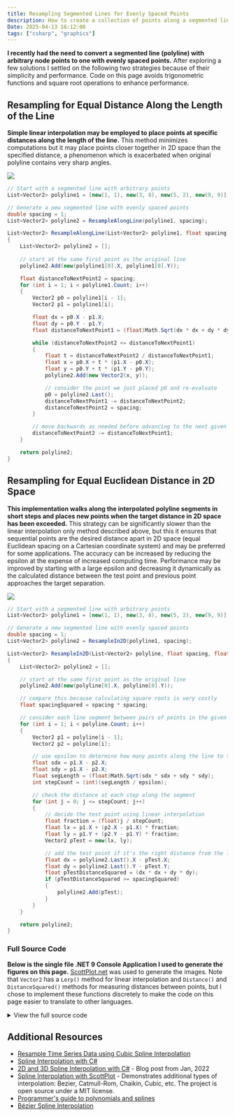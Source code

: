 ```yaml
---
title: Resampling Segmented Lines for Evenly Spaced Points
description: How to create a collection of points along a segmented line evenly spaced in line distance or 2D space
Date: 2025-04-13 16:12:00
tags: ["csharp", "graphics"]
---
```


**I recently had the need to convert a segmented line (polyline) with arbitrary node points to one with evenly spaced points.** After exploring a few solutions I settled on the following two strategies because of their simplicity and performance. Code on this page avoids trigonometric functions and square root operations to enhance performance.

## Resampling for Equal Distance Along the Length of the Line

**Simple linear interpolation may be employed to place points at specific distances along the length of the line.** This method minimizes computations but it may place points closer together in 2D space than the specified distance, a phenomenon which is exacerbated when original polyline contains very sharp angles.

<a href="https://swharden.com/static/2025/04/13/spacing-line-1.png">
<img src="https://swharden.com/static/2025/04/13/spacing-line-1.png">
</a>

```cs
// Start with a segmented line with arbitrary points
List<Vector2> polyline1 = [new(1, 1), new(3, 8), new(5, 2), new(9, 9)];

// Generate a new segmented line with evenly spaced points
double spacing = 1;
List<Vector2> polyline2 = ResampleAlongLine(polyline1, spacing);
```

```cs
List<Vector2> ResampleAlongLine(List<Vector2> polyline1, float spacing)
{
    List<Vector2> polyline2 = [];
    
    // start at the same first point as the original line
    polyline2.Add(new(polyline1[0].X, polyline1[0].Y));

    float distanceToNextPoint2 = spacing;
    for (int i = 1; i < polyline1.Count; i++)
    {
        Vector2 p0 = polyline1[i - 1];
        Vector2 p1 = polyline1[i];

        float dx = p0.X - p1.X;
        float dy = p0.Y - p1.Y;
        float distanceToNextPoint1 = (float)Math.Sqrt(dx * dx + dy * dy);

        while (distanceToNextPoint2 <= distanceToNextPoint1)
        {
            float t = distanceToNextPoint2 / distanceToNextPoint1;
            float x = p0.X + t * (p1.X - p0.X);
            float y = p0.Y + t * (p1.Y - p0.Y);
            polyline2.Add(new Vector2(x, y));

            // consider the point we just placed p0 and re-evaluate
            p0 = polyline2.Last();
            distanceToNextPoint1 -= distanceToNextPoint2;
            distanceToNextPoint2 = spacing;
        }

        // move backwards as needed before advancing to the next given pair
        distanceToNextPoint2 -= distanceToNextPoint1;
    }

    return polyline2;
}
```

## Resampling for Equal Euclidean Distance in 2D Space

**This implementation walks along the interpolated polyline segments in short steps and places new points when the target distance in 2D space has been exceeded.** This strategy can be significantly slower than the linear interpolation only method described above, but this it ensures that sequential points are the desired distance apart in 2D space (equal Euclidean spacing on a Cartesian coordinate system) and may be preferred for some applications. The accuracy can be increased by reducing the epsilon at the expense of increased computing time. Performance may be improved by starting with a large epsilon and decreasing it dynamically as the calculated distance between the test point and previous point approaches the target separation.

<a href="https://swharden.com/static/2025/04/13/spacing-2d-1.png">
<img src="https://swharden.com/static/2025/04/13/spacing-2d-1.png">
</a>

```cs
// Start with a segmented line with arbitrary points
List<Vector2> polyline1 = [new(1, 1), new(3, 8), new(5, 2), new(9, 9)];

// Generate a new segmented line with evenly spaced points
double spacing = 1;
List<Vector2> polyline2 = ResampleIn2D(polyline1, spacing);
```

```cs
List<Vector2> ResampleIn2D(List<Vector2> polyline, float spacing, float epsilon = 0.0001f)
{
    List<Vector2> polyline2 = [];

    // start at the same first point as the original line
    polyline2.Add(new(polyline[0].X, polyline[0].Y));

    // compare this because calculating square roots is very costly
    float spacingSquared = spacing * spacing;

    // consider each line segment between pairs of points in the given polyline
    for (int i = 1; i < polyline.Count; i++)
    {
        Vector2 p1 = polyline[i - 1];
        Vector2 p2 = polyline[i];

        // use epsilon to determine how many points along the line to try
        float sdx = p1.X - p2.X;
        float sdy = p1.X - p2.X;
        float segLength = (float)Math.Sqrt(sdx * sdx + sdy * sdy);
        int stepCount = (int)(segLength / epsilon);

        // check the distance at each step along the segment
        for (int j = 0; j <= stepCount; j++)
        {
            // decide the test point using linear interpolation
            float fraction = (float)j / stepCount;
            float lx = p1.X + (p2.X - p1.X) * fraction;
            float ly = p1.Y + (p2.Y - p1.Y) * fraction;
            Vector2 pTest = new(lx, ly);

            // add the test point if it's the right distance from the last one
            float dx = polyline2.Last().X - pTest.X;
            float dy = polyline2.Last().Y - pTest.Y;
            float pTestDistanceSquared = (dx * dx + dy * dy);
            if (pTestDistanceSquared >= spacingSquared)
            {
                polyline2.Add(pTest);
            }
        }
    }

    return polyline2;
}
```

### Full Source Code

**Below is the single file .NET 9 Console Application I used to generate the figures on this page.** [ScottPlot.net](https://scottplot.net) was used to generate the images. Note that `Vector2` has a `Lerp()` method for linear interpolation and `Distance()` and `DistanceSquared()` methods for measuring distances between points, but I chose to implement these functions discretely to make the code on this page easier to translate to other languages.

<details>
<summary>View the full source code</summary>

```cs
using System.Numerics;

List<Vector2> polyline1 = [new(1, 1), new(3, 8), new(5, 2), new(9, 9)];

for (int i = 1; i <= 10; i++)
{
    List<Vector2> polyline2 = ResampleAlongLine(polyline1, i);
    Plotting.Plot(polyline1, polyline2, i, "line", "Even Spacing Along Polyline", ScottPlot.Colors.Black.WithAlpha(.5));

    List<Vector2> polyline3 = ResampleIn2D(polyline1, i);
    Plotting.Plot(polyline1, polyline3, i, "2d", "Even Spacing in 2D Space", ScottPlot.Colors.Magenta.WithAlpha(.5));
    ShowDistances(i, polyline3);
}

static void ShowDistances(float expected, List<Vector2> polyline)
{
    var distances = Enumerable.Range(0, polyline.Count - 1)
        .Select(i => Vector2.Distance(polyline[i], polyline[i + 1]));

    Console.WriteLine($"[{expected}] " + string.Join(", ", distances));
}

static List<Vector2> ResampleAlongLine(List<Vector2> polyline1, float spacing)
{
    if (polyline1.Count < 2)
        throw new InvalidDataException("need at least 2 points");

    if (spacing <= 0)
        throw new InvalidDataException("spacing must be positive");

    List<Vector2> polyline2 = []; // will be filled with evenly-spaced points
    polyline2.Add(new(polyline1[0].X, polyline1[0].Y)); // start at the same first point

    float distanceToNextPoint2 = spacing;
    for (int i = 1; i < polyline1.Count; i++)
    {
        Vector2 p0 = polyline1[i - 1];
        Vector2 p1 = polyline1[i];

        float dx = p0.X - p1.X;
        float dy = p0.Y - p1.Y;
        float distanceToNextPoint1 = (float)Math.Sqrt(dx * dx + dy * dy);

        while (distanceToNextPoint2 <= distanceToNextPoint1)
        {
            float t = distanceToNextPoint2 / distanceToNextPoint1;
            float x = p0.X + t * (p1.X - p0.X);
            float y = p0.Y + t * (p1.Y - p0.Y);
            polyline2.Add(new Vector2(x, y));

            // consider the point we just placed p0 and re-evaluate
            p0 = polyline2.Last();
            distanceToNextPoint1 -= distanceToNextPoint2;
            distanceToNextPoint2 = spacing;
        }

        // move backwards as needed before advancing to the next given pair
        distanceToNextPoint2 -= distanceToNextPoint1;
    }

    return polyline2;
}

static List<Vector2> ResampleIn2D(List<Vector2> polyline, float spacing, float epsilon = 0.0001f)
{
    List<Vector2> polyline2 = [];

    // start at the same first point as the original line
    polyline2.Add(new(polyline[0].X, polyline[0].Y));

    // compare this because calculating square roots is very costly
    float spacingSquared = spacing * spacing;

    // consider each pair of points in the given polyline
    for (int i = 1; i < polyline.Count; i++)
    {
        Vector2 p1 = polyline[i - 1];
        Vector2 p2 = polyline[i];

        // use epsilon to determine how many points along the line to try
        int stepCount = (int)(Vector2.Distance(p1, p2) / epsilon);
        for (int j = 0; j <= stepCount; j++)
        {
            // decide the test point using linear interpolation
            float fraction = (float)j / stepCount;
            float lx = p1.X + (p2.X - p1.X) * fraction;
            float ly = p1.Y + (p2.Y - p1.Y) * fraction;
            Vector2 pTest = new(lx, ly);

            // add the test point if it's the right distance from the last one
            float dx = polyline2.Last().X - pTest.X;
            float dy = polyline2.Last().Y - pTest.Y;
            float pTestDistanceSquared = (dx * dx + dy * dy);
            if (pTestDistanceSquared >= spacingSquared)
            {
                polyline2.Add(pTest);
            }
        }
    }

    return polyline2;
}

public static class Extensions
{
    public static ScottPlot.Coordinates[] ToCoordinates(this List<Vector2> points)
    {
        return [.. points.Select(x => new ScottPlot.Coordinates(x.X, x.Y))];
    }
}

static class Plotting
{
    public static void Plot(List<Vector2> points1, List<Vector2> points2, int spacing, string name, string legend, ScottPlot.Color color)
    {
        ScottPlot.Plot plot = new();
        var sp1 = plot.Add.Scatter(points1.ToCoordinates());
        sp1.Color = ScottPlot.Colors.C1;
        sp1.LineWidth = 2;
        sp1.MarkerSize = 7;
        sp1.LegendText = "Original Polyline";

        var markers = plot.Add.Markers(points2.ToCoordinates());
        markers.Color = color;
        markers.MarkerShape = ScottPlot.MarkerShape.OpenCircle;
        markers.MarkerSize = 13;
        markers.MarkerLineWidth = 2;
        markers.LegendText = legend;

        plot.Axes.SetLimits(0, 10, 0, 10);
        plot.SavePng($"spacing-{name}-{spacing}.png", 700, 400);
    }
}
```

</details>

## Additional Resources
* [Resample Time Series Data using Cubic Spline Interpolation](https://swharden.com/blog/2022-06-23-resample-interpolation/)
* [Spline Interpolation with C#](https://swharden.com/blog/2022-01-22-spline-interpolation/)
* [2D and 3D Spline Interpolation with C#](https://swharden.com/blog/2022-01-22-spline-interpolation/) - Blog post from Jan, 2022
* [Spline Interpolation with ScottPlot](https://scottplot.net/cookbook/4.1/category/misc/#spline-interpolation) - Demonstrates additional types of interpolation: Bezier, Catmull-Rom, Chaikin, Cubic, etc. The project is open source under a MIT license.
* [Programmer's guide to polynomials and splines](https://wordsandbuttons.online/programmers_guide_to_polynomials_and_splines.html)
* [Bézier Spline Interpolation](http://scaledinnovation.com/analytics/splines/aboutSplines.html)